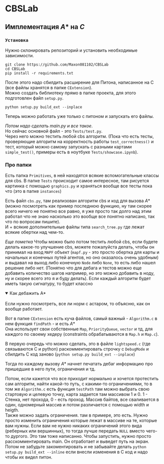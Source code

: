 # CBSLab
## Имплементация $A*$ на $C$
### `Установка`
Нужно склонировать репозиторий и установить необходимыe зависимости.
```
git clone https://github.com/Maxon081102/CBSLab
cd CBSLab
pip install -r requirements.txt
```

После этого надо сбилдить расширение для Питона, написанное на C (все файлы хранятся в папке `CExtension`).    
Можно создать библиотеку прямо в папке проекта, для этого подготовлен файл `setup.py`.
```
python setup.py build_ext --inplace
```

Теперь можно работать уже только с питоном и запускать его файлы.  

*Потом надо сделать main.py и все такое*.  
Но сейчас основной файл - это `Tests/test.py`.  
Через него можно тестить любой cbs алгоритм. (Пока что есть тесты, проверяющие алгоритм на корректность работы
`test_correctness()` и тест, который можно самому запускать с разными картами `simple_test()`, примеры есть в ноутбуке `Tests/showcase.ipynb`).

### Про папки

Есть папка `Primitives`, в ней находятся всякие вспомогательные классы для cbs. В папке `Tests` происходит самое интересное, там рисуется картинка с помощью `graphics.py` и храняться вообще все тесты пока что (это в папке `instances`)

Есть файл `cbs.py`, там реализован алгоритм cbs и код для вызова $A*$ (можно посмотреть как пример последнюю функцию, ну там скорее всего ничего не понятно все равно, я уже просто так долго над этим работал что не знаю насколько это вообще все понятно написано, так что по вопросам пишите).  
И + всякие дополнительные файлы типа `search_tree.py` где лежат всякие обертки над чем-то.

*Еще пометка*
Чтобы можно было потом тестить любой cbs, если будете делать какое-то улучшение cbs, можете пожалуйста делать, чтобы он принимал на вход `MAPF` объект (`mapf.py` - это просто обертка для карты и начальных и конечных путей агентов, но оно оказалось очень удобным) и выдавал на выход либо конечную `Node` либо `None`, то есть либо нашел решение либо нет. (Понятно что для дебага и тестов можно еще добавить количество шагов например, но это можно добавить в ноду, ну и скорее всего это я и буду делать). Если каждый алгоритм будет иметь такую сигнатуру, то будет классно

<details open>
<summary>Как дебажить A*</summary>
<br>
Если нужно посмотреть, все ли норм с астаром, то объясню, как он вообще работает.

Вот в папке `CExtension` есть куча файлов, самый важный - `Algorithm.c` в нем функция `findPath` - и есть $A*$  
Она использует свои cобственные `Map`, `PriorityQueue`, `vector` и тд, для каждого по своему хедеру (constraints обрабатываются в `Map.h` и `Map.c`).

В первую очередь что можно сделать, это в файле `lightspeed.c` (где связываются C и python) раскомментировать строчку c `DebugMode` и сбилдить C код заново (`python setup.py build_ext --inplace`)

Тогда по каждому вызову $A*$ начнет печатать дебаг информацию про пришедшие в него пути, ограничения и тд. 

Потом, если кажется что все приходит нормально и хочется протестить сам алгоритм, найти какой-то путь, с какими-то ограничениями, то в том же `Algorithm.c` есть функция `testPath` там можно выбрать свою стартовую и целевую точку, карта задается там массивом 1 и 0. 1 - Стенка, нет прохода, 0 - есть проход. Массив байтов, все сваливается в один, одномерный массив и потом различается с помощью width и heigth.  
Также можно задать ограничения. там в примере, это есть. Нужно просто изменить ограничения которые лежат в массиве на те, которые вам нужны. Если вам не нужно никаких ограничений этого вида (реберных или вершинных), то тогда лучше передать `NULL` вместо чего-то дургого. Это там тоже написанно. Чтобы запустить, нужно просто расскомментировать main. Он отработает и выведет путь на экран.  
 Потом не забудьте закоментировать и не забывайте делать `python setup.py build_ext --inline` если внесли изменения в С код и надо чтобы их видел питон. 
</details>